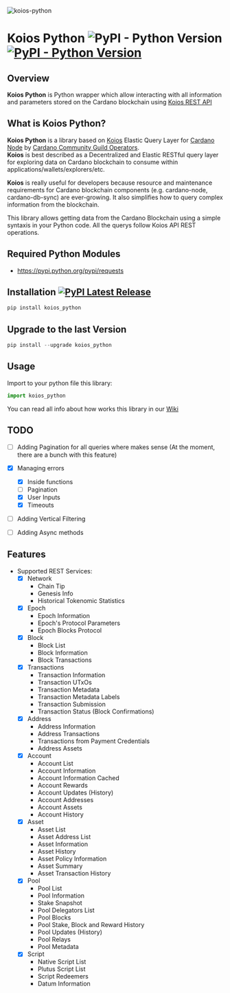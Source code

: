 ![koios-python](https://user-images.githubusercontent.com/82296005/194378368-6d2de904-8eec-48bf-a0d9-37118f299470.png)

# Koios Python ![PyPI - Python Version](https://img.shields.io/badge/python-%3E%3D3.8-blue) [![PyPI - Python Version](https://img.shields.io/badge/pypi%20package-v1.2.0-green)](https://pypi.org/project/koios-python/)

## Overview
**Koios Python** is Python wrapper which allow interacting with all information and parameters stored on the Cardano blockchain using [Koios REST API](https://api.koios.rest/)


## What is Koios Python? 
**Koios Python** is a library based on [Koios](https://www.koios.rest/) Elastic Query Layer for [Cardano Node](https://github.com/input-output-hk/cardano-node/) by [Cardano Community Guild Operators](https://github.com/cardano-community). <br>
**Koios** is best described as a Decentralized and Elastic RESTful query layer for exploring data on Cardano blockchain to consume within applications/wallets/explorers/etc. <p>
**Koios** is really useful for developers because resource and maintenance requirements for Cardano blockchain components (e.g. cardano-node, cardano-db-sync) are ever-growing. It also simplifies how to query complex information from the blockchain.
    
This library allows getting data from the Cardano Blockchain using a simple syntaxis in your Python code. All the querys follow Koios API REST operations.

Required Python Modules
--------------
* https://pypi.python.org/pypi/requests

## Installation [![PyPI Latest Release](https://img.shields.io/pypi/v/koios-python.svg)](https://pypi.org/project/koios-python/)
```python
pip install koios_python
```
    
## Upgrade to the last Version
```python
pip install --upgrade koios_python
```
    
## Usage
Import to your python file this library:
    
```python
import koios_python
```

You can read all info about how works this library in our [Wiki](https://github.com/cardano-community/koios-python/wiki)
    
## TODO

- [ ] Adding Pagination for all queries where makes sense (At the moment, there are a bunch with this feature)
- [x] Managing errors 
    - [x] Inside functions 
    - [ ] Pagination
    - [x] User Inputs
    - [x] Timeouts
- [ ] Adding Vertical Filtering
- [ ] Adding Async methods




    
## Features  
- Supported REST Services:
    - [x] Network
        - Chain Tip
        - Genesis Info
        - Historical Tokenomic Statistics
    - [x] Epoch
        - Epoch Information
        - Epoch's Protocol Parameters
        - Epoch Blocks Protocol
    - [x] Block
        - Block List
        - Block Information
        - Block Transactions
    - [x] Transactions
        - Transaction Information
        - Transaction UTxOs
        - Transaction Metadata
        - Transaction Metadata Labels
        - Transaction Submission
        - Transaction Status (Block Confirmations)
    - [x] Address
        - Address Information
        - Address Transactions
        - Transactions from Payment Credentials
        - Address Assets
    - [x] Account
        - Account List
        - Account Information
        - Account Information Cached
        - Account Rewards
        - Account Updates (History)
        - Account Addresses
        - Account Assets
        - Account History
    - [x] Asset
        - Asset List
        - Asset Address List
        - Asset Information
        - Asset History
        - Asset Policy Information
        - Asset Summary
        - Asset Transaction History
    - [x] Pool
        - Pool List
        - Pool Information
        - Stake Snapshot
        - Pool Delegators List
        - Pool Blocks
        - Pool Stake, Block and Reward History
        - Pool Updates (History)
        - Pool Relays
        - Pool Metadata
    - [x] Script
        - Native Script List
        - Plutus Script List
        - Script Redeemers
        - Datum Information

